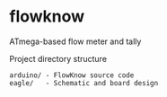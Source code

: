 flowknow
========

ATmega-based flow meter and tally

Project directory structure
```
arduino/ - FlowKnow source code
eagle/   - Schematic and board design
```
